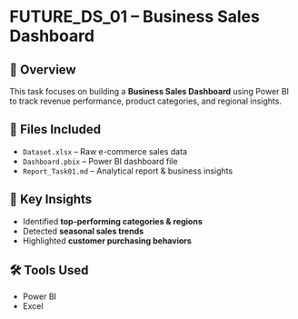 # FUTURE_DS_01 – Business Sales Dashboard  

## 📌 Overview  
This task focuses on building a **Business Sales Dashboard** using Power BI to track revenue performance, product categories, and regional insights.  

## 📂 Files Included  
- `Dataset.xlsx` – Raw e-commerce sales data  
- `Dashboard.pbix` – Power BI dashboard file  
- `Report_Task01.md` – Analytical report & business insights  

## 🔑 Key Insights  
- Identified **top-performing categories & regions**  
- Detected **seasonal sales trends**  
- Highlighted **customer purchasing behaviors**  

## 🛠 Tools Used  
- Power BI  
- Excel  

